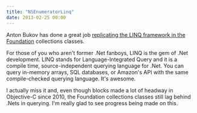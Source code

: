 ```yaml
---
title: "NSEnumeratorLinq"
date: 2013-02-25 00:00
---
```


<import><p>Anton Bukov has done a great job <a href="https://github.com/k06a/NSEnumeratorLinq">replicating the LINQ framework in the Foundation</a> collections classes. </p>

<p>For those of you who aren't former .Net fanboys, LINQ is the gem of .Net development. LINQ stands for Language-Integrated Query and it is a compile time, source-independent querying language for .Net. You can query in-memory arrays, SQL databases, or Amazon's API with the same compile-checked querying language. It's awesome. </p>

<p>I actually miss it and, even though blocks made a lot of headway in Objective-C since 2010, the Foundation collections classes still lag behind .Nets in querying. I'm really glad to see progress being made on this. </p></import>

<!-- more -->

